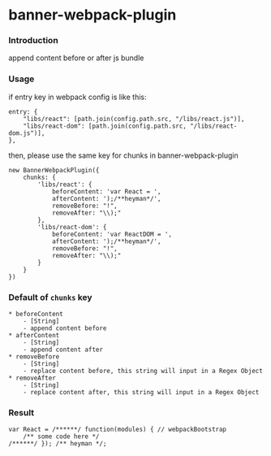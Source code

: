 # banner-webpack-plugin

### Introduction

append content before or after js bundle


### Usage
if entry key in webpack config is like this:
```
entry: {
    "libs/react": [path.join(config.path.src, "/libs/react.js")],
    "libs/react-dom": [path.join(config.path.src, "/libs/react-dom.js")],
},
```

then, please use the same key for chunks in banner-webpack-plugin


```
new BannerWebpackPlugin({
    chunks: {
        'libs/react': {
            beforeContent: 'var React = ',              
            afterContent: ');/**heyman*/',              
            removeBefore: "!",                           
            removeAfter: "\\);"
        },
        'libs/react-dom': {
            beforeContent: 'var ReactDOM = ',
            afterContent: ');/**heyman*/',
            removeBefore: "!",
            removeAfter: "\\);"
        }
    }
})
```

### Default of ```chunks``` key
```
* beforeContent
    - [String] 
    - append content before
* afterContent
    - [String] 
    - append content after
* removeBefore
    - [String] 
    - replace content before, this string will input in a Regex Object
* removeAfter
    - [String]
    - replace content after, this string will input in a Regex Object

```

### Result
```
var React = /******/ function(modules) { // webpackBootstrap
	/** some code here */
/******/ }); /** heyman */;
```
